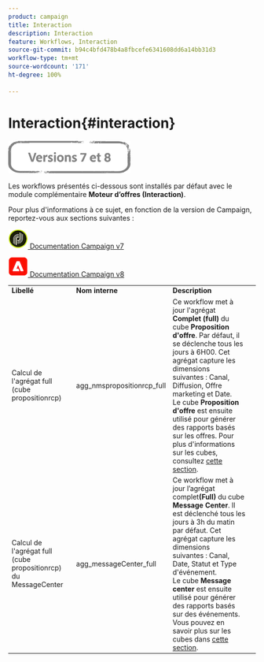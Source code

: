 ```yaml
---
product: campaign
title: Interaction
description: Interaction
feature: Workflows, Interaction
source-git-commit: b94c4bfd478b4a8fbcefe6341608dd6a14bb31d3
workflow-type: tm+mt
source-wordcount: '171'
ht-degree: 100%

---
```



# Interaction{#interaction}

![](../../assets/common.svg)

Les workflows présentés ci-dessous sont installés par défaut avec le module complémentaire **Moteur d’offres (Interaction)**.

Pour plus d&#39;informations à ce sujet, en fonction de la version de Campaign, reportez-vous aux sections suivantes :

![](assets/do-not-localize/v7.jpeg)[  Documentation Campaign v7](../../interaction/using/interaction-and-offer-management.md)

![](assets/do-not-localize/v8.png)[  Documentation Campaign v8](https://experienceleague.adobe.com/docs/campaign/campaign-v8/send/interaction/interaction.html?lang=fr)


<table> 
 <tbody> 
  <tr> 
   <td> <strong>Libellé</strong><br /> </td> 
   <td> <strong>Nom interne</strong><br /> </td> 
   <td> <strong>Description</strong><br /> </td> 
  </tr> 
  <tr> 
   <td> <span class="uicontrol">Calcul de l'agrégat full (cube propositionrcp)</span> <br /> </td> 
   <td> <span class="uicontrol">agg_nmspropositionrcp_full</span> <br /> </td> 
   <td> Ce workflow met à jour l'agrégat <strong>Complet (full)</strong> du cube <strong>Proposition d'offre</strong>. Par défaut, il se déclenche tous les jours à 6H00. Cet agrégat capture les dimensions suivantes : Canal, Diffusion, Offre marketing et Date.<br /> Le cube <strong>Proposition d'offre</strong> est ensuite utilisé pour générer des rapports basés sur les offres. Pour plus d'informations sur les cubes, consultez <a href="../../reporting/using/about-cubes.md">cette section</a>.<br /> </td> 
  </tr> 
   <tr> 
   <td> <span class="uicontrol">Calcul de l'agrégat full (cube propositionrcp) du MessageCenter</span> <br /> </td> 
   <td> <span class="uicontrol">agg_messageCenter_full</span> <br /> </td> 
   <td> Ce workflow met à jour l’agrégat complet<strong>(Full)</strong> du cube <strong>Message Center</strong>. Il est déclenché tous les jours à 3h du matin par défaut. Cet agrégat capture les dimensions suivantes : Canal, Date, Statut et Type d'événement.<br /> Le cube <strong>Message center</strong> est ensuite utilisé pour générer des rapports basés sur des événements. Vous pouvez en savoir plus sur les cubes dans <a href="../../reporting/using/about-cubes.md">cette section</a>.<br /> </td> 
   <td> <br /> </td> 
  </tr> 
 </tbody> 
</table>

